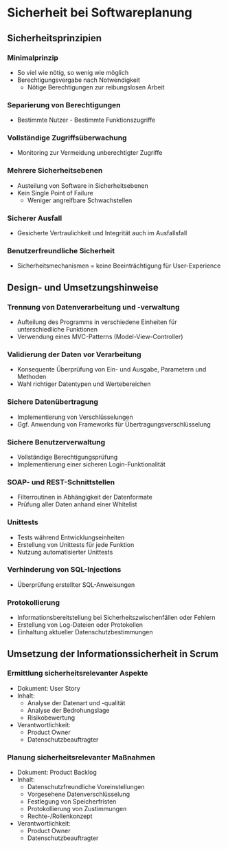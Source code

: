 # Sicherheit bei Softwareplanung

## Sicherheitsprinzipien

### Minimalprinzip
- So viel wie nötig, so wenig wie möglich
- Berechtigungsvergabe nach Notwendigkeit
  - Nötige Berechtigungen zur reibungslosen Arbeit
 
### Separierung von Berechtigungen
- Bestimmte Nutzer - Bestimmte Funktionszugriffe

### Vollständige Zugriffsüberwachung
- Monitoring zur Vermeidung unberechtigter Zugriffe

### Mehrere Sicherheitsebenen
- Austeilung von Software in Sicherheitsebenen
- Kein Single Point of Failure
  - Weniger angreifbare Schwachstellen
 
### Sicherer Ausfall
- Gesicherte Vertraulichkeit und Integrität auch im Ausfallsfall

### Benutzerfreundliche Sicherheit
- Sicherheitsmechanismen = keine Beeinträchtigung für User-Experience

## Design- und Umsetzungshinweise

### Trennung von Datenverarbeitung und -verwaltung
- Aufteilung des Programms in verschiedene Einheiten für unterschiedliche Funktionen
- Verwendung eines MVC-Patterns (Model-View-Controller)

### Validierung der Daten vor Verarbeitung
- Konsequente Überprüfung von Ein- und Ausgabe, Parametern und Methoden
- Wahl richtiger Datentypen und Wertebereichen

### Sichere Datenübertragung
- Implementierung von Verschlüsselungen
- Ggf. Anwendung von Frameworks für Übertragungsverschlüsselung

### Sichere Benutzerverwaltung
- Vollständige Berechtigungsprüfung
- Implementierung einer sicheren Login-Funktionalität

### SOAP- und REST-Schnittstellen
- Filterroutinen in Abhängigkeit der Datenformate
- Prüfung aller Daten anhand einer Whitelist

### Unittests
- Tests während Entwicklungseinheiten
- Erstellung von Unittests für jede Funktion
- Nutzung automatisierter Unittests

### Verhinderung von SQL-Injections
- Überprüfung erstellter SQL-Anweisungen

### Protokollierung
- Informationsbereitstellung bei Sicherheitszwischenfällen oder Fehlern
- Erstellung von Log-Dateien oder Protokollen
- Einhaltung aktueller Datenschutzbestimmungen

## Umsetzung der Informationssicherheit in Scrum

### Ermittlung sicherheitsrelevanter Aspekte
- Dokument: User Story
- Inhalt:
  - Analyse der Datenart und -qualität
  - Analyse der Bedrohungslage
  - Risikobewertung
- Verantwortlichkeit:
  - Product Owner
  - Datenschutzbeauftragter
 
### Planung sicherheitsrelevanter Maßnahmen
- Dokument: Product Backlog
- Inhalt:
  - Datenschutzfreundliche Voreinstellungen
  - Vorgesehene Datenverschlüsselung 
  - Festlegung von Speicherfristen
  - Protokollierung von Zustimmungen
  - Rechte-/Rollenkonzept
- Verantwortlichkeit:
  - Product Owner
  - Datenschutzbeauftragter
 
### 
